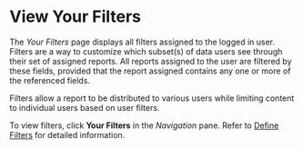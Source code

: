 # View Your Filters

The *Your Filters* page displays all filters assigned to the logged in
user. Filters are a way to customize which subset(s) of data users see
through their set of assigned reports. All reports assigned to the user
are filtered by these fields, provided that the report assigned contains
any one or more of the referenced fields.

Filters allow a report to be distributed to various users while limiting
content to individual users based on user filters.

To view filters, click **Your Filters** in the *Navigation* pane. Refer
to [Define
Filters](Configure_User_Settings_Reports_and_Filters.htm#Define_Filters)
for detailed information.
